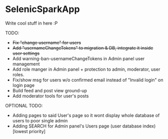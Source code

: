 # SelenicSparkApp
Write cool stuff in here :P

TODO:
- ~~Fix "change username" for users~~
- ~~Add "usernameChangeTokens" to migration & DB, integrate it inside user settings~~
- Add warning-ban-usernameChangeTokens in Admin panel user management
- Add role manger in Admin panel + protection to admin, moderator, user roles.
- Fix/show msg for users w/o confirmed email instead of "Invalid login" on login page
- Build feed and post view ground-up
- Add moderator tools for user's posts

OPTIONAL TODO:
- Adding pages to said User's page so it wont display whole database of users to poor single admin
- Adding SEARCH for Admin panel's Users page (user database index) [lowest priority]